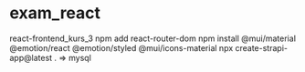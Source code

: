 # exam_react
react-frontend_kurs_3
npm add react-router-dom
npm install @mui/material @emotion/react @emotion/styled
@mui/icons-material
npx create-strapi-app@latest . => mysql
